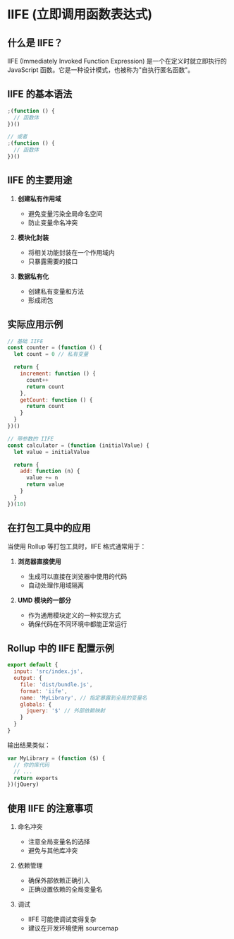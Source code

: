 # IIFE (立即调用函数表达式)

## 什么是 IIFE？

IIFE (Immediately Invoked Function Expression) 是一个在定义时就立即执行的 JavaScript 函数。它是一种设计模式，也被称为"自执行匿名函数"。

## IIFE 的基本语法

```javascript
;(function () {
  // 函数体
})()

// 或者
;(function () {
  // 函数体
})()
```

## IIFE 的主要用途

1. **创建私有作用域**

   - 避免变量污染全局命名空间
   - 防止变量命名冲突

2. **模块化封装**

   - 将相关功能封装在一个作用域内
   - 只暴露需要的接口

3. **数据私有化**
   - 创建私有变量和方法
   - 形成闭包

## 实际应用示例

```javascript
// 基础 IIFE
const counter = (function () {
  let count = 0 // 私有变量

  return {
    increment: function () {
      count++
      return count
    },
    getCount: function () {
      return count
    }
  }
})()

// 带参数的 IIFE
const calculator = (function (initialValue) {
  let value = initialValue

  return {
    add: function (n) {
      value += n
      return value
    }
  }
})(10)
```

## 在打包工具中的应用

当使用 Rollup 等打包工具时，IIFE 格式通常用于：

1. **浏览器直接使用**

   - 生成可以直接在浏览器中使用的代码
   - 自动处理作用域隔离

2. **UMD 模块的一部分**
   - 作为通用模块定义的一种实现方式
   - 确保代码在不同环境中都能正常运行

## Rollup 中的 IIFE 配置示例

```javascript
export default {
  input: 'src/index.js',
  output: {
    file: 'dist/bundle.js',
    format: 'iife',
    name: 'MyLibrary', // 指定暴露到全局的变量名
    globals: {
      jquery: '$' // 外部依赖映射
    }
  }
}
```

输出结果类似：

```javascript
var MyLibrary = (function ($) {
  // 你的库代码
  // ...
  return exports
})(jQuery)
```

## 使用 IIFE 的注意事项

1. 命名冲突

   - 注意全局变量名的选择
   - 避免与其他库冲突

2. 依赖管理

   - 确保外部依赖正确引入
   - 正确设置依赖的全局变量名

3. 调试
   - IIFE 可能使调试变得复杂
   - 建议在开发环境使用 sourcemap
